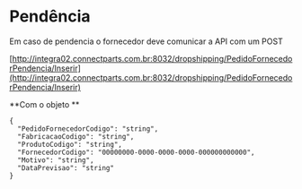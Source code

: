 # Pendência

Em caso de pendencia o fornecedor deve comunicar a API com um POST

[http://integra02.connectparts.com.br:8032/dropshipping/PedidoFornecedorPendencia/Inserir](http://integra02.connectparts.com.br:8032/dropshipping/PedidoFornecedorPendencia/Inserir)

**Com o objeto **

```text
{
  "PedidoFornecedorCodigo": "string",
  "FabricacaoCodigo": "string",
  "ProdutoCodigo": "string",
  "FornecedorCodigo": "00000000-0000-0000-0000-000000000000",
  "Motivo": "string",
  "DataPrevisao": "string"
}
```

